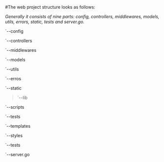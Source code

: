 #The web project structure looks as follows:

*Generally it consists of nine parts: config, controllers, middlewares, models, utils, errors, static, tests and server.go.*

`--config

`--controllers

`--middlewares

`--models

`--utils

`--erros

`--static

>  `--lib
  
  `--scripts
  
  `--tests

  `--templates

  `--styles

`--tests

`--server.go
